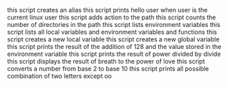 this script creates an alias
this script prints hello user when user is the current linux user
this script adds action to the path
this script counts the number of directories in the path
this script lists environment variables
this script lists all local variables and environment variables and functions
this script creates a new local variable
this script creates a new global variable
this script prints the result of the addition of 128 and the value stored in the environment variable
this script prints the result of power divided by divide
this script displays the result of breath to the power of love
this script converts a number from base 2 to base 10
this script prints all possible combination of two letters except oo
